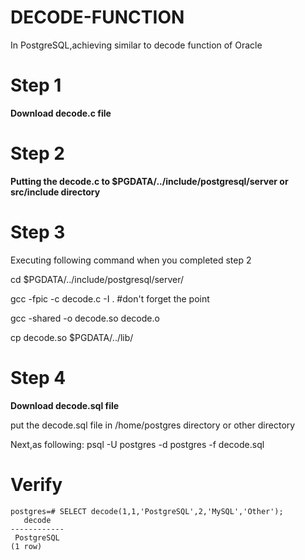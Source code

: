 # DECODE-FUNCTION
In PostgreSQL,achieving similar to decode function of Oracle 

# Step 1 #
**Download decode.c file**

# Step 2 #
**Putting the decode.c to $PGDATA/../include/postgresql/server or src/include directory**

# Step 3 #
Executing following command when you completed step 2

cd $PGDATA/../include/postgresql/server/

gcc -fpic -c decode.c -I .   #don't forget the point

gcc -shared -o decode.so decode.o

cp decode.so $PGDATA/../lib/

# Step 4 #
**Download decode.sql file**

put the decode.sql file in /home/postgres directory or other directory

Next,as following:
psql -U postgres -d postgres -f decode.sql

# Verify #

    postgres=# SELECT decode(1,1,'PostgreSQL',2,'MySQL','Other');
       decode   
    ------------
     PostgreSQL
    (1 row)
